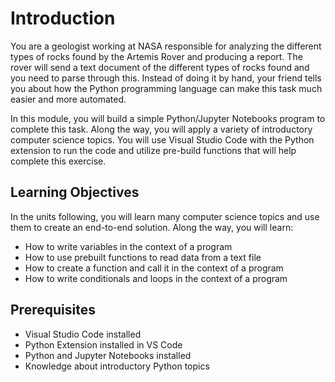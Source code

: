 # Introduction

You are a geologist working at NASA responsible for analyzing the different types of rocks found by the Artemis Rover and producing a report. The rover will send a text document of the different types of rocks found and you need to parse through this. Instead of doing it by hand, your friend tells you about how the Python programming language can make this task much easier and more automated.

In this module, you will build a simple Python/Jupyter Notebooks program to complete this task. Along the way, you will apply a variety of introductory computer science topics. You will use Visual Studio Code with the Python extension to run the code and utilize pre-build functions that will help complete this exercise.

## Learning Objectives

In the units following, you will learn many computer science topics and use them to create an end-to-end solution. Along the way, you will learn:

- How to write variables in the context of a program
- How to use prebuilt  functions to read data from a text file
- How to create a function and call it in the context of a program
- How to write conditionals and loops in the context of a program

## Prerequisites

- Visual Studio Code installed
- Python Extension installed in VS Code
- Python and Jupyter Notebooks installed
- Knowledge about introductory Python topics
